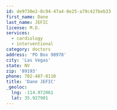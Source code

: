 ```yaml
---
id: de9730e2-8c94-47a4-8e25-a79c427beb33
first_name: Dane
last_name: JEFIC
license: M.D.
services:
  - cardiology
  - interventional
category: doctors
address: 'PO Box 98978'
city: 'Las Vegas'
state: NV
zip: '89193'
phone: 702-407-0110
title: 'Dane JEFIC'
_geoloc:
  lng: -114.972061
  lat: 35.927901
---
```

